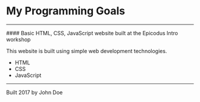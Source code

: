 # My Programming Goals
<hr>
#### Basic HTML, CSS, JavaScript website built at the Epicodus Intro workshop

This website is built using simple web development technologies.

* HTML
* CSS
* JavaScript

<hr>

Built 2017 by John Doe
